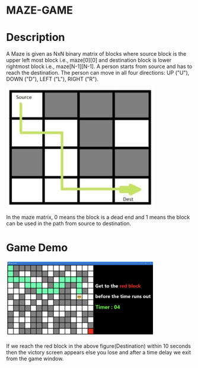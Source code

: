 # MAZE-GAME
# Description
A Maze is given as NxN binary matrix of blocks where source block is the upper left most block i.e., maze[0][0] and destination block is lower rightmost block i.e., maze[N-1][N-1]. A person starts from source and has to reach the destination. The person can move in all four directions: UP ("U"), DOWN ("D"), LEFT ("L"), RIGHT ("R").

<img src="https://github.com/Sanjana-1263/MAZE-GAME/raw/main/MAZE%20GAME%20.png" alt="MAZE GAME" width="400"/>

In the maze matrix, 0 means the block is a dead end and 1 means the block can be used in the path from source to destination.

# Game Demo

<img src="https://github.com/Sanjana-1263/MAZE-GAME/raw/main/GAME%20DEMO.png" alt="Game Demo" width="400"/>


If we reach the red block in the above figure(Destination) within 10 seconds then the victory screen appears else you lose and after a time delay we exit from the game window.

